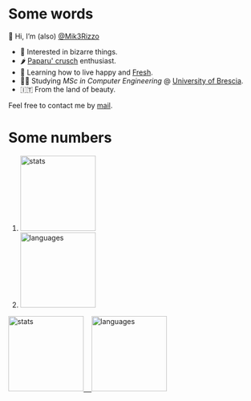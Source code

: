 <!---
Mik3Rizzo/Mik3Rizzo is a ✨ special ✨ repository because its `README.md` (this file) appears on your GitHub profile.
You can click the Preview link to take a look at your changes.
--->
# Some words

👋 Hi, I’m (also) [@Mik3Rizzo](https://github.com/Mik3Rizzo)

- 👀 Interested in bizarre things.
- 🌶  [Paparu' crusch](https://en.wikipedia.org/wiki/Peperone_crusco) enthusiast.
- 🌱 Learning how to live happy and [Fresh](https://www.instagram.com/fresh.theitaliantrash/).
- 👨‍💻 Studying *MSc in Computer Engineering* @ [University of Brescia](https://en.wikipedia.org/wiki/University_of_Brescia).
- 🇮🇹 From the land of beauty.

Feel free to contact me by [mail](mailto:m.rizzo006@studenti.unibs.it).


# Some numbers

<ol class="d-flex">
  <li>
    <img alt="stats" height=150 src="https://github-readme-stats-jekx8ip2t-mik3rizzo.vercel.app/api?username=Mik3Rizzo&custom_title=Stats&hide=prs&hide_rank=true&count_private=true&include_all_commits=false&show_icons=true&theme=dark&bg_color=0d1117&border_color=30363d" />
  </li>
  <li>
    <img alt="languages" height=150 src="https://github-readme-stats-jekx8ip2t-mik3rizzo.vercel.app/api/top-langs/?username=Mik3Rizzo&langs_count=4&layout=compact&theme=dark&bg_color=0d1117&border_color=30363d" />
   </li>
  
 </ol>
  
<a href="#">
  <img alt="stats" height=150 src="https://github-readme-stats-jekx8ip2t-mik3rizzo.vercel.app/api?username=Mik3Rizzo&custom_title=Stats&hide=prs&hide_rank=true&count_private=true&include_all_commits=false&show_icons=true&theme=dark&bg_color=0d1117&border_color=30363d" />
  &nbsp&nbsp
  <img alt="languages" height=150 src="https://github-readme-stats-jekx8ip2t-mik3rizzo.vercel.app/api/top-langs/?username=Mik3Rizzo&langs_count=4&layout=compact&theme=dark&bg_color=0d1117&border_color=30363d" />
</a>
